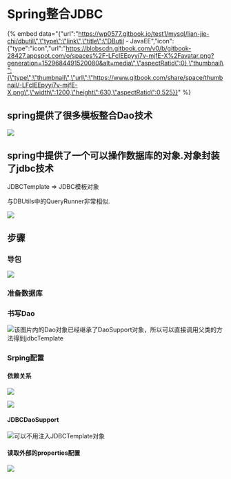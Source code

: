 # Spring整合JDBC

{% embed data="{\"url\":\"https://wp0577.gitbook.io/test1/mysql/lian-jie-chi/dbutil\",\"type\":\"link\",\"title\":\"DButil - JavaEE\",\"icon\":{\"type\":\"icon\",\"url\":\"https://blobscdn.gitbook.com/v0/b/gitbook-28427.appspot.com/o/spaces%2F-LFcIEEpyyi7v-mjfE-X%2Favatar.png?generation=1529684491520080&alt=media\",\"aspectRatio\":0},\"thumbnail\":{\"type\":\"thumbnail\",\"url\":\"https://www.gitbook.com/share/space/thumbnail/-LFcIEEpyyi7v-mjfE-X.png\",\"width\":1200,\"height\":630,\"aspectRatio\":0.525}}" %}

## spring提供了很多模板整合Dao技术

![](../../../.gitbook/assets/image%20%2817%29.png)

## spring中提供了一个可以操作数据库的对象.对象封装了jdbc技术

JDBCTemplate =&gt; JDBC模板对象

与DBUtils中的QueryRunner非常相似.

![](../../../.gitbook/assets/image%20%28123%29.png)

## 步骤

### 导包

![](../../../.gitbook/assets/image%20%2888%29.png)

### 准备数据库

### 书写Dao

![&#x8BE5;&#x56FE;&#x7247;&#x5185;&#x7684;Dao&#x5BF9;&#x8C61;&#x5DF2;&#x7ECF;&#x7EE7;&#x627F;&#x4E86;DaoSupport&#x5BF9;&#x8C61;&#xFF0C;&#x6240;&#x4EE5;&#x53EF;&#x4EE5;&#x76F4;&#x63A5;&#x8C03;&#x7528;&#x7236;&#x7C7B;&#x7684;&#x65B9;&#x6CD5;&#x5F97;&#x5230;jdbcTemplate](../../../.gitbook/assets/image%20%28150%29.png)

### Srping配置

#### 依赖关系 

![](../../../.gitbook/assets/image%20%28163%29.png)

![](../../../.gitbook/assets/image%20%2859%29.png)

#### JDBCDaoSupport

![&#x53EF;&#x4EE5;&#x4E0D;&#x7528;&#x6CE8;&#x5165;JDBCTemplate&#x5BF9;&#x8C61;](../../../.gitbook/assets/image%20%28134%29.png)

#### 读取外部的properties配置

![](../../../.gitbook/assets/image%20%28173%29.png)

